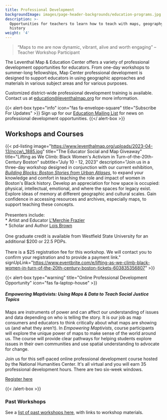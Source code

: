 ```yaml
---
title: Professional Development
backgroundImage: images/page-header-backgrounds/education-programs.jpg
description: >-
  Opportunities for teachers to learn how to teach with maps, geography, and
  history
weight: '4'
---
```


> “Maps to me are now dynamic, vibrant, alive and worth engaging” –Teacher Workshop Participant

The Leventhal Map & Education Center offers a variety of professional development opportunities for educators. From one-day workshops to summer-long fellowships, Map Center professional development is designed to support educators in using geographic approaches and materials in various subject areas and for various purposes.

Customized district-wide professional development training is available. Contact us at [education@leventhalmap.org](mailto:education@leventhalmap.org) for more information. 

{{\< alert-box type="info" icon="fas fa-envelope-square" title="Subscribe For Updates" >}}
Sign up for our [Education Mailing List](https://visitor.r20.constantcontact.com/manage/optin?v=001ty3slyDjv8WLvGvwSdG8euspYmx7UP1YNPw2RbQHz_d15WTFIS4Ksb90bD2Fx0OBYbhpfZ896VoKbMS6m87TTQGTPsIpdO4e29yiAmPsALE%3D) for news on professional development opportunities.
{{\</ alert-box >}}

## Workshops and Courses

{{\< pd-listing
image="https://www.leventhalmap.org/uploads/2023-04-13/nccw\_1885.jpg"
title="The Educator Social and Map Giveaway"
title="Lifting as We Climb: Black Women's Activism in Turn-of-the-20th-Century Boston"
subtitle="July 10 - 12, 2023"
description="Join us in a three-day workshop designed in conjunction with our current exhibition, *[Building Blocks: Boston Stories from Urban Atlases](https://www.leventhalmap.org/digital-exhibitions/building-blocks/)*, to expand your knowledge and comfort in teaching the role and impact of women in Boston's Black history. Develop an appreciation for how space is occupied: physical, intellectual, emotional, and where the spaces for legacy exist. Explore ideas of memory at different geographic and cultural scales. Gain confidence in accessing resources and archives, especially maps, to support teaching these concepts. <br><br>Presenters include: <br> \* Artist and Educator [L'Merchie Frazier](http://lmerchiefrazier.org/) <br>\* Scholar and Author [Lois Brown](https://english.asu.edu/content/lois-brown) <br><br>One graduate credit is available from Westfield State University for an additional $200 or 22.5 PDPs.<br><br>There is a $25 registration fee for this workshop. We will contact you to confirm your registration and to provide a payment link."
signUpLink="https://www.eventbrite.com/e/lifting-as-we-climb-black-women-in-turn-of-the-20th-century-boston-tickets-603835356807" >}}

{{\< alert-box type="warning" title="Online Professional Development Opportunity" icon="fas fa-laptop-house" >}}

##### Empowering Maptivists: Using Maps & Data to Teach Social Justice Topics

Maps are instruments of power and can affect our understanding of issues and data depending on who is telling the story. It is our job as map consumers and educators to think critically about what maps are showing us (and what they aren’t). In *Empowering Maptivists*, course participants will explore the unique power of maps to make sense of the world around us. The course will provide clear pathways for helping students explore issues in their own communities and use spatial understanding to advocate for change.

Join us for this self-paced online professional development course hosted by the National Humanities Center. It's all virtual and you will earn 35 professional development hours. There are two six-week windows.

<a class="btn btn-xs btn-outline-primary mt-2" href="https://nationalhumanitiescenter.org/education-programs/courses/empowering-maptivists-using-maps-data-to-examine-social-issues-humanities-classroom/" target="_blank"><i class="fas fa-user-plus"></i> Register here</a>

{{\< /alert-box >}}

### Past Workshops

See a [list of past workshops here](/education/k12/past-workshops), with links to workshop materials.
